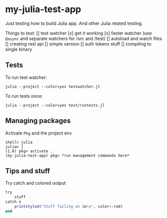# my-julia-test-app

Just testing how to build Julia app. And other Julia related testing.

Things to test:
[] test watcher
  [x] get it working
  [x] faster watcher (use `@async` and separate watchers for /src and /test)
  [] autoload and watch files
[] creating rest api
  [] simple version
  [] auth tokens stuff
[] compiling to single binary

## Tests
To run test watcher:
```
julia --project --color=yes testwatcher.jl
```

To run tests once:
```
julia --project --color=yes test/runtests.jl
```

## Managing packages
Activate `Pkg` and the project env
```
shell> julia
julia> ]
(1.0) pkg> activate .
(my-julia-test-app) pkg> *run management commands here*
```


## Tips and stuff

Try catch and colored output
```Julia
try
    stuff
catch e
    printstyled("Stuff failing on $e\n", color=:red)
end
```
